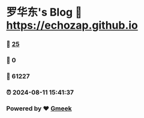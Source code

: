 # 罗华东's Blog :link: https://echozap.github.io 
### :page_facing_up: [25](https://echozap.github.io/tag.html) 
### :speech_balloon: 0 
### :hibiscus: 61227 
### :alarm_clock: 2024-08-11 15:41:37 
### Powered by :heart: [Gmeek](https://github.com/Meekdai/Gmeek)
